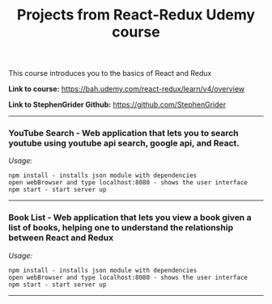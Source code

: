 <header><h1><b>Projects from React-Redux Udemy course</b></h1></header>

This course introduces you to the basics of React and Redux


<b>Link to course:</b> <a>https://bah.udemy.com/react-redux/learn/v4/overview </a>


<b>Link to StephenGrider Github:</b> <a>https://github.com/StephenGrider</a>

-------

<h3><b>YouTube Search</b> - Web application that lets you to search youtube using youtube api search, google api, and React.</h3>

<i>Usage:</i>

	npm install - installs json module with dependencies
	open webBrowser and type localhost:8080 - shows the user interface
	npm start - start server up

-------

<h3><b>Book List</b> - Web application that lets you view a book given a list of books, helping one to understand the relationship between React and Redux</h3>

<i>Usage:</i>

	npm install - installs json module with dependencies
	open webBrowser and type localhost:8080 - shows the user interface
	npm start - start server up

-------

